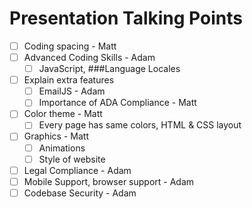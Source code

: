 # Presentation Talking Points

- [ ] Coding spacing - Matt
- [ ] Advanced Coding Skills - Adam
  - [ ] JavaScript, ###Language Locales
- [ ] Explain extra features
  - [ ] EmailJS - Adam
  - [ ] Importance of ADA Compliance - Matt
- [ ] Color theme - Matt
  - [ ] Every page has same colors, HTML & CSS layout
- [ ] Graphics - Matt
  - [ ] Animations
  - [ ] Style of website
- [ ] Legal Compliance - Adam
- [ ] Mobile Support, browser support - Adam
- [ ] Codebase Security - Adam
